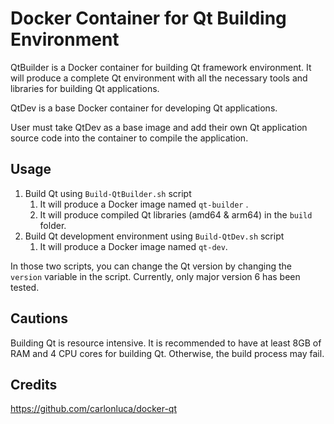 

# Docker Container for Qt Building Environment

QtBuilder is a Docker container for building Qt framework environment. It will produce a complete Qt environment with all the necessary tools and libraries for building Qt applications.

QtDev is a base Docker container for developing Qt applications.

User must take QtDev as a base image and add their own Qt application source code into the container to compile the application.

## Usage

1. Build Qt using `Build-QtBuilder.sh` script
	1. It will produce a Docker image named `qt-builder` .
	2. It will produce compiled Qt libraries (amd64 & arm64) in the `build` folder.
2. Build Qt development environment using `Build-QtDev.sh` script
	1. It will produce a Docker image named `qt-dev`.


In those two scripts, you can change the Qt version by changing the `version` variable in the script. Currently, only major version 6 has been tested.


## Cautions

Building Qt is resource intensive. It is recommended to have at least 8GB of RAM and 4 CPU cores for building Qt. Otherwise, the build process may fail.

## Credits

https://github.com/carlonluca/docker-qt
